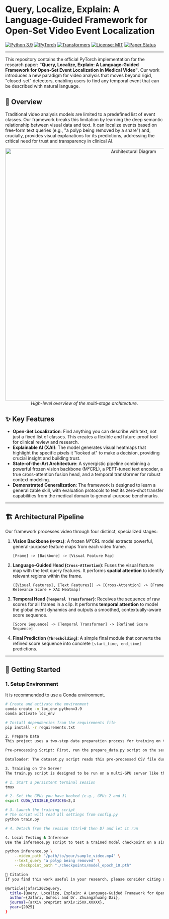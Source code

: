 # Query, Localize, Explain: A Language-Guided Framework for Open-Set Video Event Localization

[![Python 3.9](https://img.shields.io/badge/python-3.9-blue.svg)](https://www.python.org/downloads/release/python-390/)
[![PyTorch](https://img.shields.io/badge/PyTorch-%23EE4C2C.svg?style=flat&logo=PyTorch&logoColor=white)](https://pytorch.org/)
[![Transformers](https://img.shields.io/badge/🤗%20Transformers-blue)](https://github.com/huggingface/transformers)
[![License: MIT](https://img.shields.io/badge/License-MIT-yellow.svg)](https://opensource.org/licenses/MIT)
[![Paper Status](https://img.shields.io/badge/paper-in%20progress-brightgreen)](./)

---

This repository contains the official PyTorch implementation for the research paper: **"Query, Localize, Explain: A Language-Guided Framework for Open-Set Event Localization in Medical Video"**. Our work introduces a new paradigm for video analysis that moves beyond rigid, "closed-set" detectors, enabling users to find any temporal event that can be described with natural language.

## 🌟 Overview

Traditional video analysis models are limited to a predefined list of event classes. Our framework breaks this limitation by learning the deep semantic relationship between visual data and text. It can localize events based on free-form text queries (e.g., "a polyp being removed by a snare") and, crucially, provides visual explanations for its predictions, addressing the critical need for trust and transparency in clinical AI.

<p align="center">
  <img src="https://i.imgur.com/8aV4G3b.png" alt="Architectural Diagram" width="800"/>
  <br>
  <em>High-level overview of the multi-stage architecture.</em>
</p>

## ✨ Key Features

* **Open-Set Localization**: Find anything you can describe with text, not just a fixed list of classes. This creates a flexible and future-proof tool for clinical review and research.
* **Explainable AI (XAI)**: The model generates visual heatmaps that highlight the specific pixels it "looked at" to make a decision, providing crucial insight and building trust.
* **State-of-the-Art Architecture**: A synergistic pipeline combining a powerful frozen vision backbone (M²CRL), a PEFT-tuned text encoder, a true cross-attention fusion head, and a temporal transformer for robust context modeling.
* **Demonstrated Generalization**: The framework is designed to learn a generalizable skill, with evaluation protocols to test its zero-shot transfer capabilities from the medical domain to general-purpose benchmarks.

---

## 🏗️ Architectural Pipeline

Our framework processes video through four distinct, specialized stages:

1.  **Vision Backbone (`M²CRL`)**: A frozen M²CRL model extracts powerful, general-purpose feature maps from each video frame.
    ```
    [Frame] -> [Backbone] -> [Visual Feature Map]
    ```
2.  **Language-Guided Head (`Cross-Attention`)**: Fuses the visual feature map with the text query features. It performs **spatial attention** to identify relevant regions within the frame.
    ```
    ([Visual Features], [Text Features]) -> [Cross-Attention] -> [Frame Relevance Score + XAI Heatmap]
    ```
3.  **Temporal Head (`Temporal Transformer`)**: Receives the sequence of raw scores for all frames in a clip. It performs **temporal attention** to model the global event dynamics and outputs a smoothed, contextually-aware score sequence.
    ```
    [Score Sequence] -> [Temporal Transformer] -> [Refined Score Sequence]
    ```
4.  **Final Prediction (`Thresholding`)**: A simple final module that converts the refined score sequence into concrete `[start_time, end_time]` predictions.

---

## 🚀 Getting Started

### 1. Setup Environment

It is recommended to use a Conda environment.

```bash
# Create and activate the environment
conda create -n loc_env python=3.9
conda activate loc_env

# Install dependencies from the requirements file
pip install -r requirements.txt

2. Prepare Data
This project uses a two-step data preparation process for training on the server:

Pre-processing Script: First, run the prepare_data.py script on the server. This script will iterate through your datasets and generate a single master CSV file containing (frame_path, text_query, relevance_label) triplets.

Dataloader: The dataset.py script reads this pre-processed CSV file during training, making the training process highly efficient.

3. Training on the Server
The train.py script is designed to be run on a multi-GPU server like the Aston EPS ML Server.

# 1. Start a persistent terminal session
tmux

# 2. Set the GPUs you have booked (e.g., GPUs 2 and 3)
export CUDA_VISIBLE_DEVICES=2,3

# 3. Launch the training script
# The script will read all settings from config.py
python train.py

# 4. Detach from the session (Ctrl+B then D) and let it run

4. Local Testing & Inference
Use the inference.py script to test a trained model checkpoint on a single video file. This is perfect for local testing and visualization.

python inference.py \
    --video_path "/path/to/your/sample_video.mp4" \
    --text_query "a polyp being removed" \
    --checkpoint_path "./checkpoints/model_epoch_10.pth"

📜 Citation
If you find this work useful in your research, please consider citing our paper:

@article{jafari2025query,
  title={Query, Localize, Explain: A Language-Guided Framework for Open-Set Event Localization in Medical Video},
  author={Jafari, Soheil and Dr. Zhuangzhuang Dai},
  journal={arXiv preprint arXiv:25XX.XXXXX},
  year={2025}
}
